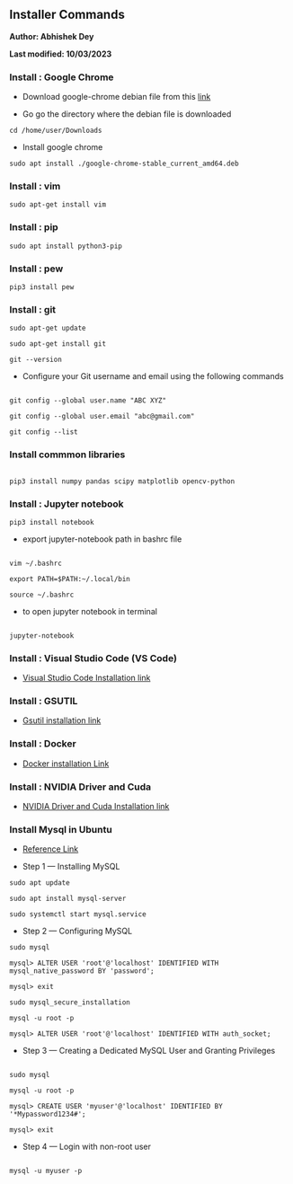 ## Installer Commands

**Author: Abhishek Dey**

**Last modified: 10/03/2023**


### Install : Google Chrome

* Download google-chrome debian file from this [link](https://www.google.com/chrome/?brand=YTUH&gclid=Cj0KCQiAic6eBhCoARIsANlox85Ea9YZRw6yo23qh8jUFR8TOyNvvoWDZPsaQNeUJvB8UIEzIzn7U0YaArC2EALw_wcB&gclsrc=aw.ds)


* Go go the directory where the debian file is downloaded 

```
cd /home/user/Downloads

```

* Install google chrome

```
sudo apt install ./google-chrome-stable_current_amd64.deb

```

### Install : vim

```
sudo apt-get install vim

```


### Install : pip

```
sudo apt install python3-pip

```

### Install : pew

```
pip3 install pew

```

### Install : git


```
sudo apt-get update

sudo apt-get install git

git --version

```

* Configure your Git username and email using the following commands

```

git config --global user.name "ABC XYZ"

git config --global user.email "abc@gmail.com"

git config --list

```

### Install commmon libraries


```

pip3 install numpy pandas scipy matplotlib opencv-python

```


### Install : Jupyter notebook


```
pip3 install notebook

```

* export jupyter-notebook path in bashrc file

```

vim ~/.bashrc

export PATH=$PATH:~/.local/bin

source ~/.bashrc

```

* to open jupyter notebook in terminal

```

jupyter-notebook

```

### Install : Visual Studio Code (VS Code)

* [Visual Studio Code Installation link](https://phoenixnap.com/kb/install-vscode-ubuntu)


### Install : GSUTIL


* [Gsutil installation link](https://cloud.google.com/sdk/docs/install#deb)


### Install : Docker

* [Docker installation Link](https://cnvrg.io/how-to-setup-docker-and-nvidia-docker-2-0-on-ubuntu-18-04/)


### Install : NVIDIA Driver and Cuda

* [NVIDIA Driver and Cuda Installation link](https://jackfrisht.medium.com/install-nvidia-driver-via-ppa-in-ubuntu-18-04-fc9a8c4658b9)

### Install Mysql in Ubuntu

*  [Reference Link](https://www.digitalocean.com/community/tutorials/how-to-install-mysql-on-ubuntu-22-04)

* Step 1 — Installing MySQL

```
sudo apt update

sudo apt install mysql-server

sudo systemctl start mysql.service

```

* Step 2 — Configuring MySQL

```
sudo mysql

mysql> ALTER USER 'root'@'localhost' IDENTIFIED WITH mysql_native_password BY 'password';

mysql> exit

sudo mysql_secure_installation

mysql -u root -p

mysql> ALTER USER 'root'@'localhost' IDENTIFIED WITH auth_socket;

```

* Step 3 — Creating a Dedicated MySQL User and Granting Privileges

```

sudo mysql

mysql -u root -p

mysql> CREATE USER 'myuser'@'localhost' IDENTIFIED BY '*Mypassword1234#';

mysql> exit

```

* Step 4 — Login with non-root user

```

mysql -u myuser -p

```
